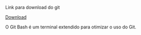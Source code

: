 Link para download do git 

[Download](https://git-scm.com/)

O Git Bash é um terminal extendido para otimizar o uso do Git.